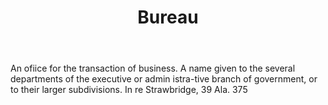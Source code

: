 ---
title: Bureau
letter: B
permalink: "/definitions/bld-bureau.html"
body: An ofiice for the transaction of business. A name given to the several departments
  of the executive or admin istra-tive branch of government, or to their larger subdivisions.
  In re Strawbridge, 39 Ala. 375
published_at: '2018-07-07'
source: Black's Law Dictionary 2nd Ed (1910)
layout: post
---